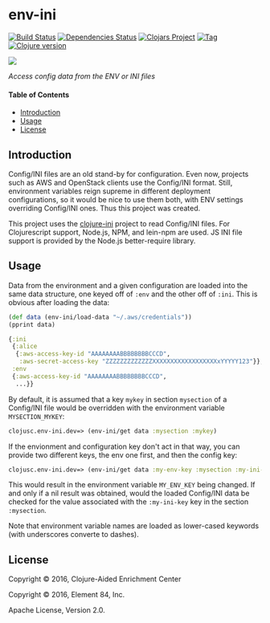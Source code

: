 # env-ini

[![Build Status][travis-badge]][travis]
[![Dependencies Status][deps-badge]][deps]
[![Clojars Project][clojars-badge]][clojars]
[![Tag][tag-badge]][tag]
[![Clojure version][clojure-v]](project.clj)

[![][logo]][logo-large]

*Access config data from the ENV or INI files*


#### Table of Contents

* [Introduction](#introduction-)
* [Usage](#usage-)
* [License](#license-)


## Introduction

Config/INI files are an old stand-by for configuration. Even now, projects such
as AWS and OpenStack clients use the Config/INI format. Still, environment
variables reign supreme in different deployment configurations, so it would be
nice to use them both, with ENV settings overriding Config/INI ones. Thus this
project was created.

This project uses the [clojure-ini][clojure ini] project to read Config/INI
files. For Clojurescript support, Node.js, NPM, and lein-npm are used. JS INI file
support is provided by the Node.js better-require library.


## Usage

Data from the environment and a given configuration are loaded into the same
data structure, one keyed off of `:env` and the other off of `:ini`. This is
obvious after loading the data:

```clj
(def data (env-ini/load-data "~/.aws/credentials"))
(pprint data)
```
```clj
{:ini
 {:alice
  {:aws-access-key-id "AAAAAAAABBBBBBBBCCCD",
   :aws-secret-access-key "ZZZZZZZZZZZZZXXXXXXXXXXXXXXXXXXxYYYYY123"}},
 :env
 {:aws-access-key-id "AAAAAAAABBBBBBBBCCCD",
  ...}}
  ```

By default, it is assumed that a key `mykey` in section `mysection` of a
Config/INI file would be overridden with the environment variable
`MYSECTION_MYKEY`:

```clj
clojusc.env-ini.dev=> (env-ini/get data :mysection :mykey)
```

If the envionment and configuration key don't act in that way, you can provide
two different keys, the env one first, and then the config key:

```clj
clojusc.env-ini.dev=> (env-ini/get data :my-env-key :mysection :my-ini-key)
```

This would result in the environment variable `MY_ENV_KEY` being changed. If
and only if a nil result was obtained, would the loaded Config/INI data be
checked for the value associated with the `:my-ini-key` key in the section
`:mysection`.

Note that environment variable names are loaded as lower-cased keywords (with
underscores converte to dashes).


## License

Copyright © 2016, Clojure-Aided Enrichment Center

Copyright © 2016, Element 84, Inc.

Apache License, Version 2.0.


<!-- Named page links below: /-->

[travis]: https://travis-ci.org/clojusc/env-ini
[travis-badge]: https://travis-ci.org/clojusc/env-ini.png?branch=master
[deps]: http://jarkeeper.com/clojusc/env-ini
[deps-badge]: http://jarkeeper.com/clojusc/env-ini/status.svg
[logo]: resources/images/logo.png
[logo-large]: resources/images/logo-large.png
[tag-badge]: https://img.shields.io/github/tag/clojusc/env-ini.svg
[tag]: https://github.com/clojusc/env-ini/tags
[clojure-v]: https://img.shields.io/badge/clojure-1.8.0-blue.svg
[clojars]: https://clojars.org/clojusc/env-ini
[clojars-badge]: https://img.shields.io/clojars/v/clojusc/env-ini.svg
[clojure ini]: https://github.com/jonase/clojure-ini
